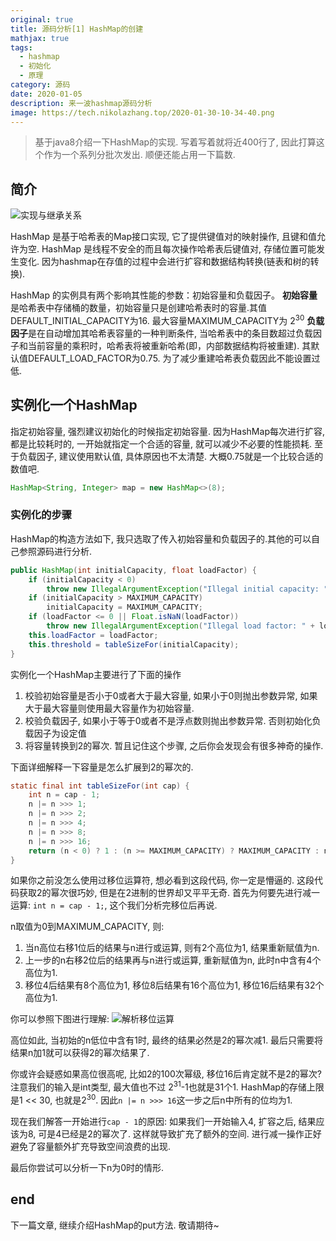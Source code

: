 ```yaml
---
original: true
title: 源码分析[1] HashMap的创建
mathjax: true
tags:
  - hashmap
  - 初始化
  - 原理
category: 源码
date: 2020-01-05
description: 来一波hashmap源码分析
image: https://tech.nikolazhang.top/2020-01-30-10-34-40.png
---
```


> 基于java8介绍一下HashMap的实现. 写着写着就将近400行了, 因此打算这个作为一个系列分批次发出. 顺便还能占用一下篇数.

## 简介

![实现与继承关系](https://tech.nikolazhang.top/diagram.png)

HashMap 是基于哈希表的Map接口实现, 它了提供键值对的映射操作, 且键和值允许为空.
HashMap 是线程不安全的而且每次操作哈希表后键值对, 存储位置可能发生变化. 因为hashmap在存值的过程中会进行扩容和数据结构转换(链表和树的转换).

HashMap 的实例具有两个影响其性能的参数：初始容量和负载因子。
**初始容量**是哈希表中存储桶的数量，初始容量只是创建哈希表时的容量.其值DEFAULT_INITIAL_CAPACITY为16. 最大容量MAXIMUM_CAPACITY为 $2^{30}$
**负载因子**是在自动增加其哈希表容量的一种判断条件, 当哈希表中的条目数超过负载因子和当前容量的乘积时，哈希表将被重新哈希(即，内部数据结构将被重建). 其默认值DEFAULT_LOAD_FACTOR为0.75.
为了减少重建哈希表负载因此不能设置过低.

## 实例化一个HashMap

指定初始容量, 强烈建议初始化的时候指定初始容量. 因为HashMap每次进行扩容, 都是比较耗时的, 一开始就指定一个合适的容量, 就可以减少不必要的性能损耗.
至于负载因子, 建议使用默认值, 具体原因也不太清楚. 大概0.75就是一个比较合适的数值吧.

```java
HashMap<String, Integer> map = new HashMap<>(8);
```

### 实例化的步骤

HashMap的构造方法如下, 我只选取了传入初始容量和负载因子的.其他的可以自己参照源码进行分析.

```java 实例化对象
public HashMap(int initialCapacity, float loadFactor) {
    if (initialCapacity < 0)
        throw new IllegalArgumentException("Illegal initial capacity: " + initialCapacity);
    if (initialCapacity > MAXIMUM_CAPACITY)
        initialCapacity = MAXIMUM_CAPACITY;
    if (loadFactor <= 0 || Float.isNaN(loadFactor))
        throw new IllegalArgumentException("Illegal load factor: " + loadFactor);
    this.loadFactor = loadFactor;
    this.threshold = tableSizeFor(initialCapacity);
}
```

实例化一个HashMap主要进行了下面的操作

1. 校验初始容量是否小于0或者大于最大容量, 如果小于0则抛出参数异常, 如果大于最大容量则使用最大容量作为初始容量.
2. 校验负载因子, 如果小于等于0或者不是浮点数则抛出参数异常. 否则初始化负载因子为设定值
3. 将容量转换到2的幂次. 暂且记住这个步骤, 之后你会发现会有很多神奇的操作.

下面详细解释一下容量是怎么扩展到2的幂次的.

```java 容量2的幂次化
static final int tableSizeFor(int cap) {
    int n = cap - 1;
    n |= n >>> 1;
    n |= n >>> 2;
    n |= n >>> 4;
    n |= n >>> 8;
    n |= n >>> 16;
    return (n < 0) ? 1 : (n >= MAXIMUM_CAPACITY) ? MAXIMUM_CAPACITY : n + 1;
}
```

如果你之前没怎么使用过移位运算符, 想必看到这段代码, 你一定是懵逼的. 这段代码获取2的幂次很巧妙, 但是在2进制的世界却又平平无奇.
首先为何要先进行减一运算: `int n = cap - 1;`, 这个我们分析完移位后再说.

n取值为0到MAXIMUM_CAPACITY, 则:

1. 当n高位右移1位后的结果与n进行或运算, 则有2个高位为1, 结果重新赋值为n.
2. 上一步的n右移2位后的结果再与n进行或运算, 重新赋值为n, 此时n中含有4个高位为1.
3. 移位4后结果有8个高位为1, 移位8后结果有16个高位为1, 移位16后结果有32个高位为1.

你可以参照下图进行理解:
![解析移位运算](https://tech.nikolazhang.top/移位运算.png)

高位如此, 当初始的n低位中含有1时, 最终的结果必然是2的幂次减1.
最后只需要将结果n加1就可以获得2的幂次结果了.

你或许会疑惑如果高位很高呢, 比如2的100次幂级, 移位16后肯定就不是2的幂次? 注意我们的输入是int类型, 最大值也不过 $2^{31}$-1也就是31个1. HashMap的存储上限是1 << 30, 也就是$2^{30}$. 因此`n |= n >>> 16`这一步之后n中所有的位均为1.

现在我们解答一开始进行`cap - 1`的原因: 如果我们一开始输入4, 扩容之后, 结果应该为8, 可是4已经是2的幂次了. 这样就导致扩充了额外的空间. 进行减一操作正好避免了容量额外扩充导致空间浪费的出现.

最后你尝试可以分析一下n为0时的情形.

## end

下一篇文章, 继续介绍HashMap的put方法. 敬请期待~
